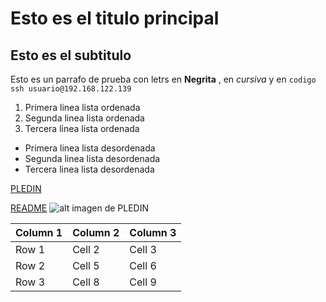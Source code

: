 # Esto es el titulo principal
## Esto es el subtitulo 
Esto es un parrafo de prueba con letrs en **Negrita** , en *cursiva* y en `codigo`
`ssh usuario@192.168.122.139`
1. Primera linea lista ordenada
2. Segunda linea lista ordenada
3. Tercera linea lista ordenada
* Primera linea lista desordenada
* Segunda linea lista desordenada
* Tercera linea lista desordenada
  
[PLEDIN](https://fp.josedomingo.org/)

[README](https://github.com/K1K04/prueba_kiko/blob/main/README.md)
![alt imagen de PLEDIN](https://fp.josedomingo.org/assets/images/bio-photo2.jpg)

| Column 1 | Column 2 | Column 3 |
|----------|----------|----------|
| Row 1    | Cell 2   | Cell 3   |
| Row 2    | Cell 5   | Cell 6   |
| Row 3    | Cell 8   | Cell 9   |

